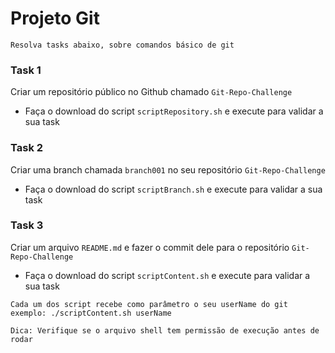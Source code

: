 # Projeto Git

```
Resolva tasks abaixo, sobre comandos básico de git
```

<h3>Task 1</h3>
Criar um repositório público no Github chamado <code>Git-Repo-Challenge</code>


- Faça o download do script <code>scriptRepository.sh</code> e execute para validar a sua task


<h3>Task 2</h2>

Criar uma branch chamada <code>branch001</code> no seu repositório <code>Git-Repo-Challenge</code>

- Faça o download do script <code>scriptBranch.sh</code> e execute para validar a sua task

<h3>Task 3</h3>

Criar um arquivo <code>README.md</code> e fazer o commit dele para o repositório <code>Git-Repo-Challenge</code>

- Faça o download do script <code>scriptContent.sh</code> e execute para validar a sua task


```
Cada um dos script recebe como parâmetro o seu userName do git
exemplo: ./scriptContent.sh userName

Dica: Verifique se o arquivo shell tem permissão de execução antes de rodar
```
